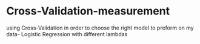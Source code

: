 # Cross-Validation-measurement
using Cross-Validation in order to choose the right model to preform on my data- Logistic Regression with different lambdas
